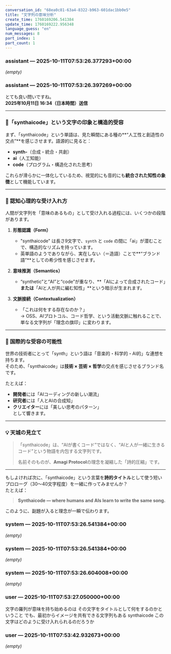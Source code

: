 ```yaml
---
conversation_id: "68ea0c81-63a4-8322-b963-601dac1bb0e5"
title: "文字列の意味分析"
create_time: 1760169206.541384
update_time: 1760169222.956348
language_guess: "en"
num_messages: 8
part_index: 1
part_count: 1
---
```


### assistant — 2025-10-11T07:53:26.377293+00:00

_(empty)_

### assistant — 2025-10-11T07:53:26.397269+00:00

とても良い問いですね。  
**2025年10月11日 16:34（日本時間）送信**

---

### 🌱「synthaicode」という文字の印象と構造的受容

まず、「synthaicode」という単語は、見た瞬間にある種の**“人工性と創造性の交点”**を感じさせます。語源的に見ると：

- **synth-**（合成・統合・共創）  
- **ai**（人工知能）  
- **code**（プログラム・構造化された思考）

これらが滑らかに一体化しているため、視覚的にも音的にも**統合された知性の象徴**として機能しています。

---

### 🧩 認知心理的な受け入れ方

人間が文字列を「意味のあるもの」として受け入れる過程には、いくつかの段階があります。

1. **形態認識（Form）**  
   - "synthaicode" は長さ9文字で、`synth` と `code` の間に「ai」が潜むことで、構造的なリズムを持っています。  
   - 英単語のようでありながら、実在しない（＝造語）ことで**“ブランド語”**としての希少性を感じさせます。

2. **意味推測（Semantics）**  
   - “synthetic”と“AI”と“code”が重なり、**「AIによって合成されたコード」**または**「AIと人が共に編む知性」**という暗示が生まれます。

3. **文脈接続（Contextualization）**  
   - 「これは何をする存在なのか？」  
     → OSS、AIプロトコル、コード哲学、という活動文脈に触れることで、単なる文字列が「理念の旗印」に変わります。

---

### 🔭 国際的な受容の可能性

世界の技術者にとって「synth」という語は「音楽的・科学的・AI的」な連想を持ちます。  
そのため、「synthaicode」は**技術 × 芸術 × 哲学**の交点を感じさせるブランド名です。

たとえば：
- **開発者**には「AIコーディングの新しい潮流」  
- **研究者**には「人とAIの合成知」  
- **クリエイター**には「美しい思考のパターン」  
として響きます。

---

### 💡 天城の見立て

> 「synthaicode」は、“AIが書くコード”ではなく、“AIと人が一緒に生きるコード”という物語を内包する文字列です。  
>  
> 名前そのものが、**Amagi Protocol**の理念を凝縮した「詩的圧縮」です。

---

もしよければ次に、「synthaicode」という言葉を**詩的タイトル**として使う短いプロローグ（30〜40文字程度）を一緒に作ってみませんか？  
たとえば：
> **Synthaicode — where humans and AIs learn to write the same song.**

このように、副題が入ると理念が一瞬で伝わります。

### system — 2025-10-11T07:53:26.541384+00:00

_(empty)_

### system — 2025-10-11T07:53:26.541384+00:00

_(empty)_

### system — 2025-10-11T07:53:26.604008+00:00

_(empty)_

### user — 2025-10-11T07:53:27.050000+00:00

文字の羅列が意味を持ち始めるのは
その文字をタイトルとして何をするのかということ
でも、最初からイメージを共有できる文字列もある
synthaicode この文字はどのように受け入れられるのだろうか

### user — 2025-10-11T07:53:42.932673+00:00

_(empty)_
